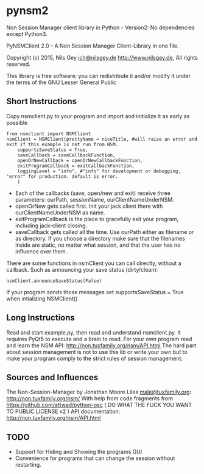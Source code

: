 # pynsm2
Non Session Manager client library in Python - Version2: No dependencies except Python3.

PyNSMClient 2.0 -  A Non Session Manager Client-Library in one file.

Copyright (c) 2015, Nils Gey <ich@nilsgey.de> http://www.nilsgey.de, All rights reserved.

This library is free software; you can redistribute it and/or modify it under the terms of the GNU Lesser General Public

## Short Instructions
Copy nsmclient.py to your program and import and initialize it as early as possible

    from nsmclient import NSMClient
    nsmClient = NSMClient(prettyName = niceTitle, #will raise an error and exit if this example is not run from NSM.
        supportsSaveStatus = True,
        saveCallback = saveCallbackFunction,
        openOrNewCallback = openOrNewCallbackFunction,
        exitProgramCallback = exitCallbackFunction,
        loggingLevel = "info", #"info" for development or debugging, "error" for production. default is error.
        )

* Each of the callbacks (save, open/new and exit) receive three parameters: ourPath, sessionName, ourClientNameUnderNSM.
* openOrNew gets called first. Init your jack client there with ourClientNameUnderNSM as name.
* exitProgramCallback is the place to gracefully exit your program, including jack-client closing.
* saveCallback gets called all the time. Use ourPath either as filename or as directory. If you choose a directory make sure that the filenames inside are static, no matter what session, and that the user has no influence over them.

There are some functions in nsmClient you can call directly, without a callback. Such as announcing your save status (dirty/clean):

    nsmClient.announceSaveStatus(False)

If your program sends those messages set supportsSaveStatus = True when intializing NSMClient()

## Long Instructions
Read and start example.py, then read and understand nsmclient.py. It requires PyQt5 to execute and a brain to read.
For your own program read and learn the NSM API: http://non.tuxfamily.org/nsm/API.html
The hard part about session management is not to use this lib or write your own but to make your program comply to the strict rules of session management.

## Sources and Influences
The Non-Session-Manager by Jonathan Moore Liles <male@tuxfamily.org>: http://non.tuxfamily.org/nsm/
With help from code fragments from https://github.com/attwad/python-osc ( DO WHAT THE FUCK YOU WANT TO PUBLIC LICENSE v2 )
API documentation: http://non.tuxfamily.org/nsm/API.html

## TODO
* Support for Hiding and Showing the programs GUI
* Convenience for programs that can change the session without restarting.
